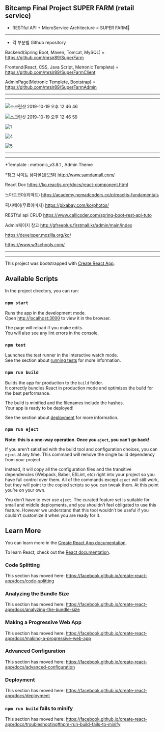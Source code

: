 Bitcamp Final Project
SUPER FARM (retail service)
--------------------------------------------------------------------------------

* RESTful API + MicroService Architecture = SUPER FARM🍎

--------------------------------------------------------------------------------


* 각 부분별 Github repository  


Backend(Spring Boot, Maven, Tomcat, MySQL) = https://github.com/mrsir89/SuperFarm

Frontend(React, CSS, Java Script, Metronic Templete) = https://github.com/mrsir89/SuperFarmClient

AdminPage(Metronic Templete, Bootstrap) = https://github.com/mrsir89/SuperFarmAdmin


--------------------------------------------------------------------------------
--------------------------------------------------------------------------------

![스크린샷 2019-10-19 오후 12 46 46](https://user-images.githubusercontent.com/40634798/67137394-5f8eda80-f26f-11e9-984f-2a5771e38c44.png)


![스크린샷 2019-10-19 오후 12 46 59](https://user-images.githubusercontent.com/40634798/67137403-aed50b00-f26f-11e9-8124-474f19d097be.png)


![1](https://user-images.githubusercontent.com/40634798/67195490-fad0ad00-f433-11e9-9423-9c40b3711553.png)


![4](https://user-images.githubusercontent.com/40634798/67195672-526f1880-f434-11e9-94ad-75b1f69e266a.png)


![5](https://user-images.githubusercontent.com/40634798/67195608-34a1b380-f434-11e9-86ff-ca8c245f938a.png)



--------------------------------------------------------------------------------
--------------------------------------------------------------------------------



*Template : metronic_v3.8.1 ,  Admin Theme

*참고 사이트
삼다몰(롤모델) http://www.samdamall.com/

React Doc   https://ko.reactjs.org/docs/react-component.html

노마드코더(리액트)  https://academy.nomadcoders.co/p/reactjs-fundamentals

픽사베이(무료이미지)  https://pixabay.com/ko/photos/

RESTful api CRUD   https://www.callicoder.com/spring-boot-rest-api-tuto

Admin페이지 참고   http://gfreeplus.firstmall.kr/admin/main/index

https://developer.mozilla.org/ko/

https://www.w3schools.com/




----------------------------------------------------------------------------------------------------
----------------------------------------------------------------------------------------------------
This project was bootstrapped with [Create React App](https://github.com/facebook/create-react-app).

## Available Scripts

In the project directory, you can run:

### `npm start`

Runs the app in the development mode.<br>
Open [http://localhost:3000](http://localhost:3000) to view it in the browser.

The page will reload if you make edits.<br>
You will also see any lint errors in the console.

### `npm test`

Launches the test runner in the interactive watch mode.<br>
See the section about [running tests](https://facebook.github.io/create-react-app/docs/running-tests) for more information.

### `npm run build`

Builds the app for production to the `build` folder.<br>
It correctly bundles React in production mode and optimizes the build for the best performance.

The build is minified and the filenames include the hashes.<br>
Your app is ready to be deployed!

See the section about [deployment](https://facebook.github.io/create-react-app/docs/deployment) for more information.

### `npm run eject`

**Note: this is a one-way operation. Once you `eject`, you can’t go back!**

If you aren’t satisfied with the build tool and configuration choices, you can `eject` at any time. This command will remove the single build dependency from your project.

Instead, it will copy all the configuration files and the transitive dependencies (Webpack, Babel, ESLint, etc) right into your project so you have full control over them. All of the commands except `eject` will still work, but they will point to the copied scripts so you can tweak them. At this point you’re on your own.

You don’t have to ever use `eject`. The curated feature set is suitable for small and middle deployments, and you shouldn’t feel obligated to use this feature. However we understand that this tool wouldn’t be useful if you couldn’t customize it when you are ready for it.

## Learn More

You can learn more in the [Create React App documentation](https://facebook.github.io/create-react-app/docs/getting-started).

To learn React, check out the [React documentation](https://reactjs.org/).

### Code Splitting

This section has moved here: https://facebook.github.io/create-react-app/docs/code-splitting

### Analyzing the Bundle Size

This section has moved here: https://facebook.github.io/create-react-app/docs/analyzing-the-bundle-size

### Making a Progressive Web App

This section has moved here: https://facebook.github.io/create-react-app/docs/making-a-progressive-web-app

### Advanced Configuration

This section has moved here: https://facebook.github.io/create-react-app/docs/advanced-configuration

### Deployment

This section has moved here: https://facebook.github.io/create-react-app/docs/deployment

### `npm run build` fails to minify

This section has moved here: https://facebook.github.io/create-react-app/docs/troubleshooting#npm-run-build-fails-to-minify
